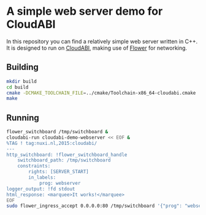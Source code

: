 # A simple web server demo for CloudABI

In this repository you can find a relatively simple web server written
in C++. It is designed to run on [CloudABI](https://nuxi.nl/cloudabi/),
making use of [Flower](https://github.com/NuxiNL/flower) for networking.

## Building

```bash
mkdir build
cd build
cmake -DCMAKE_TOOLCHAIN_FILE=../cmake/Toolchain-x86_64-cloudabi.cmake ..
make
```

## Running

```bash
flower_switchboard /tmp/switchboard &
cloudabi-run cloudabi-demo-webserver << EOF &
%TAG ! tag:nuxi.nl,2015:cloudabi/
---
http_switchboard: !flower_switchboard_handle
    switchboard_path: /tmp/switchboard
    constraints:
        rights: [SERVER_START]
        in_labels:
            prog: webserver
logger_output: !fd stdout
html_response: <marquee>It works!</marquee>
EOF
sudo flower_ingress_accept 0.0.0.0:80 /tmp/switchboard '{"prog": "webserver"}' &
```
